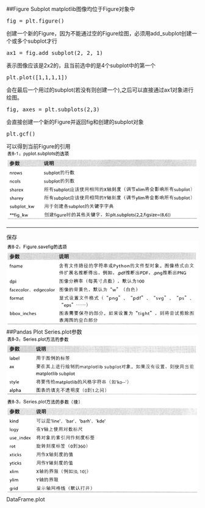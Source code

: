 ##Figure Subplot
matplotlib图像均位于Figure对象中  
<pre>
fig = plt.figure()  
</pre>
创建一个新的Figure，因为不能通过空的Figure绘图，必须用add_subplot创建一个或多个subplot才行
<pre>
ax1 = fig.add_subplot(2, 2, 1)
</pre>
表示图像应该是2x2的，且当前选中的是4个subplot中的第一个
<pre>
plt.plot([1,1,1,1])
</pre>
会在最后一个用过的subplot(若没有则创建一个),之后可以直接通过ax1对象进行绘图。
<pre>
fig, axes = plt.subplots(2,3)
</pre>
会直接创建一个新的Figure并返回fig和创建的subplot对象
<pre>
plt.gcf()
</pre>
可以得到当前Figure的引用
![image](img/image01.png)
***
保存
![image](img/image02.png)
##Pandas Plot
Series.plot参数
![image](img/image03.png)
![image](img/image04.png)
DataFrame.plot